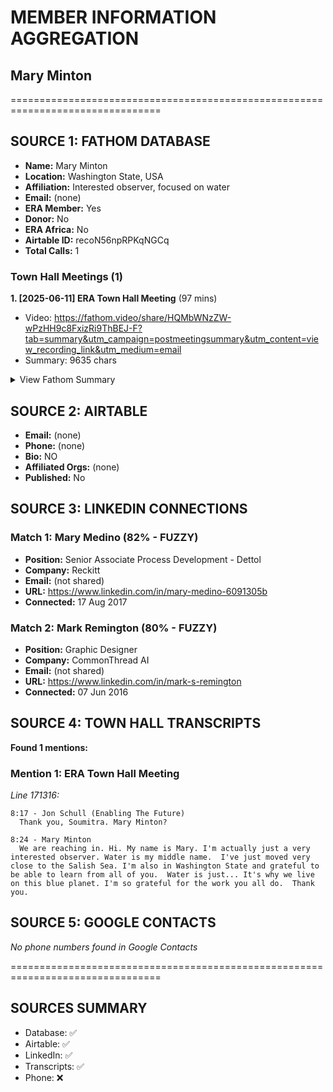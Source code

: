 # MEMBER INFORMATION AGGREGATION
## Mary Minton

================================================================================

## SOURCE 1: FATHOM DATABASE

- **Name:** Mary Minton
- **Location:** Washington State, USA
- **Affiliation:** Interested observer, focused on water
- **Email:** (none)
- **ERA Member:** Yes
- **Donor:** No
- **ERA Africa:** No
- **Airtable ID:** recoN56npRPKqNGCq
- **Total Calls:** 1

### Town Hall Meetings (1)

**1. [2025-06-11] ERA Town Hall Meeting** (97 mins)
- Video: https://fathom.video/share/HQMbWNzZW-wPzHH9c8FxizRi9ThBEJ-F?tab=summary&utm_campaign=postmeetingsummary&utm_content=view_recording_link&utm_medium=email
- Summary: 9635 chars

<details>
<summary>View Fathom Summary</summary>

```
*Meeting with Enabling The Future*

# ERA Town Hall Meeting

**Date:** June 11, 2025 | **Duration:** 97 mins

**Links:** [View Meeting](https://fathom.video/share/HQMbWNzZW-wPzHH9c8FxizRi9ThBEJ-F?tab=summary&utm_campaign=postmeetingsummary&utm_content=view_recording_link&utm_medium=email) | [Ask Fathom](https://fathom.video/share/HQMbWNzZW-wPzHH9c8FxizRi9ThBEJ-F?tab=ask_fathom&utm_campaign=postmeetingsummary&utm_content=ask_fathom&utm_medium=email)

## ACTION ITEMS ✨

- [ ] [Draft press release on ERA nature-based ocean solutions for UN Oceans Conference; include promising initiatives not presented at conference](https://fathom.video/share/HQMbWNzZW-wPzHH9c8FxizRi9ThBEJ-F?tab=summary&timestamp=3857.9999&utm_campaign=postmeetingsummary&utm_content=action_item&utm_medium=email)
- [ ] [Submit proposal for $100M "bright blue fund" to re-brighten ocean planet Earth in Monaco this week](https://fathom.video/share/HQMbWNzZW-wPzHH9c8FxizRi9ThBEJ-F?tab=summary&timestamp=4135.9999&utm_campaign=postmeetingsummary&utm_content=action_item&utm_medium=email)
- [ ] [Compile list of ocean restoration recommendations from meeting transcript for future use](https://fathom.video/share/HQMbWNzZW-wPzHH9c8FxizRi9ThBEJ-F?tab=summary&timestamp=5454.9999&utm_campaign=postmeetingsummary&utm_content=action_item&utm_medium=email)
- [ ] [Update ERA white paper with new info from meeting, esp. underwater munitions issue](https://fathom.video/share/HQMbWNzZW-wPzHH9c8FxizRi9ThBEJ-F?tab=summary&timestamp=5703.9999&utm_campaign=postmeetingsummary&utm_content=action_item&utm_medium=email)
- [ ] [Distribute meeting recording, transcript, and white paper link to attendees who provided email addresses](https://fathom.video/share/HQMbWNzZW-wPzHH9c8FxizRi9ThBEJ-F?tab=summary&timestamp=5767.9999&utm_campaign=postmeetingsummary&utm_content=action_item&utm_medium=email)


## Meeting Purpose

## Key Takeaways

- [Ocean dimming and warming pose critical threats, requiring urgent action to "re-brighten" the plan

... (7635 more chars)
```

</details>

## SOURCE 2: AIRTABLE

- **Email:** (none)
- **Phone:** (none)
- **Bio:** NO
- **Affiliated Orgs:** (none)
- **Published:** No

## SOURCE 3: LINKEDIN CONNECTIONS

### Match 1: Mary Medino (82% - FUZZY)
- **Position:** Senior Associate Process Development - Dettol
- **Company:** Reckitt
- **Email:** (not shared)
- **URL:** https://www.linkedin.com/in/mary-medino-6091305b
- **Connected:** 17 Aug 2017

### Match 2: Mark Remington (80% - FUZZY)
- **Position:** Graphic Designer
- **Company:** CommonThread AI
- **Email:** (not shared)
- **URL:** https://www.linkedin.com/in/mark-s-remington
- **Connected:** 07 Jun 2016

## SOURCE 4: TOWN HALL TRANSCRIPTS

**Found 1 mentions:**

### Mention 1: ERA Town Hall Meeting
*Line 171316:*
```
8:17 - Jon Schull (Enabling The Future)
  Thank you, Soumitra. Mary Minton?

8:24 - Mary Minton
  We are reaching in. Hi. My name is Mary. I'm actually just a very interested observer. Water is my middle name.  I've just moved very close to the Salish Sea. I'm also in Washington State and grateful to be able to learn from all of you.  Water is just... It's why we live on this blue planet. I'm so grateful for the work you all do.  Thank you.

```

## SOURCE 5: GOOGLE CONTACTS

*No phone numbers found in Google Contacts*

================================================================================
## SOURCES SUMMARY

- Database: ✅
- Airtable: ✅
- LinkedIn: ✅
- Transcripts: ✅
- Phone: ❌
